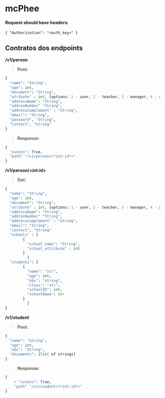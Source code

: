 # mcPhee

#### Request should have headers:
    { "Authorization": "<auth_key>" }
    
    
Contratos dos endpoints
-------------
**/v1/person**

> **Post:**
```python
{
  "name": "String",
  "age": int,
  "document": "String",
  "atribute" : int, [options: 1 - user, 2 - teacher, 3 - manager, 4 - admin]
  "addressName": "String",
  "addresNumber" "String",
  "addressComplement" : "String",
  "email": "String",
  "password", "String",
  "Contact", "String"	
}
```


> **Response:**
```python
{
  "sucess": True,
  "path" "/v1/person/<*int:id*>"
}
```

**/v1/person/<*int:id*>**

> **Get:**
```python
{
  "name": "String",
  "age": int,
  "document": "String",
  "atribute" : int, [options: 1 - user, 2 - teacher, 3 - manager, 4 - admin]
  "addressName": "String",
  "addresNumber" "String",
  "addressComplement" : "String",
  "email": "String",
  "contact", "String"
  "schools" : [
  		{ 
  		  "school_name": "String",
		  "school_attribute" : int
		} 
	      ]
  "students": [ 
  		{
		  "name": "str",
		  "age": int,
		  "obs": "string",
		  "class": "str",
		  "schoolID": int,
		  "schoolName": str
		}
	      ]
}
```

**/v1/student**

> **Post:**
```python
{
  "name": "String",
  "age": int,
  "obs": "String",
  "documents": [list of strings]	
}
```

> **Response:**
```python
{
	> "sucess": True,
	"path" "/v1/student/<*int:id*>"
}
```
